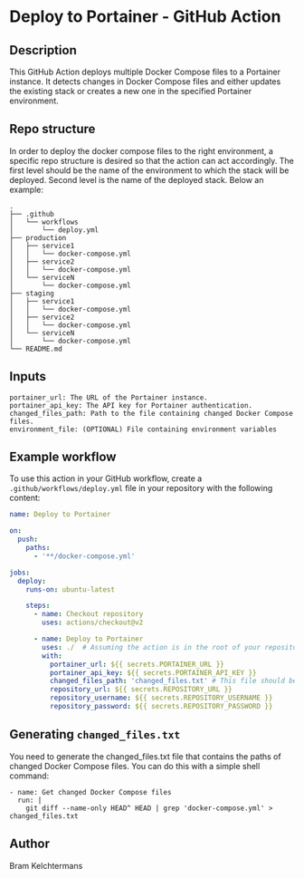 # Deploy to Portainer - GitHub Action

## Description
This GitHub Action deploys multiple Docker Compose files to a Portainer instance. It detects changes in Docker Compose files and either updates the existing stack or creates a new one in the specified Portainer environment.

## Repo structure
In order to deploy the docker compose files to the right environment, a specific repo structure is desired so that the action can act accordingly. The first level should be the name of the environment to which the stack will be deployed. Second level is the name of the deployed stack.
Below an example:
```
.
├── .github
│   └── workflows
│       └── deploy.yml
├── production
│   ├── service1
│   │   └── docker-compose.yml
│   ├── service2
│   │   └── docker-compose.yml
│   └── serviceN
│       └── docker-compose.yml
├── staging
│   ├── service1
│   │   └── docker-compose.yml
│   ├── service2
│   │   └── docker-compose.yml
│   └── serviceN
│       └── docker-compose.yml
└── README.md

```

## Inputs
    portainer_url: The URL of the Portainer instance.
    portainer_api_key: The API key for Portainer authentication.
    changed_files_path: Path to the file containing changed Docker Compose files.
    environment_file: (OPTIONAL) File containing environment variables 

## Example workflow
To use this action in your GitHub workflow, create a `.github/workflows/deploy.yml` file in your repository with the following content:

```yaml
name: Deploy to Portainer

on:
  push:
    paths:
      - '**/docker-compose.yml'

jobs:
  deploy:
    runs-on: ubuntu-latest

    steps:
      - name: Checkout repository
        uses: actions/checkout@v2

      - name: Deploy to Portainer
        uses: ./  # Assuming the action is in the root of your repository
        with:
          portainer_url: ${{ secrets.PORTAINER_URL }}
          portainer_api_key: ${{ secrets.PORTAINER_API_KEY }}
          changed_files_path: 'changed_files.txt' # This file should be generated by a previous step
          repository_url: ${{ secrets.REPOSITORY_URL }}
          repository_username: ${{ secrets.REPOSITORY_USERNAME }}
          repository_password: ${{ secrets.REPOSITORY_PASSWORD }}

```

## Generating `changed_files.txt`
You need to generate the changed_files.txt file that contains the paths of changed Docker Compose files. You can do this with a simple shell command:
```
- name: Get changed Docker Compose files
  run: |
    git diff --name-only HEAD^ HEAD | grep 'docker-compose.yml' > changed_files.txt
```

## Author
Bram Kelchtermans
